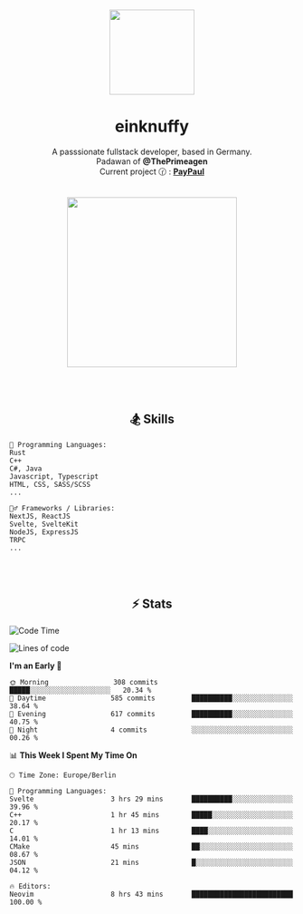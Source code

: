 <p align="center">
   <br />
   <a href="https://github.com/einKnuffy" target="_blank"><img width="150px" src="https://avatars.githubusercontent.com/u/66639485?s=400&u=fc9b6f7cbddb6dfbb93dc63483f7fc7aee75ac2e&v=4" /></a>
   <h1 align="center"><b>einknuffy</b></h1>
   <p align="center">A passsionate fullstack developer, based in Germany. <br/>
   Padawan of <b>@ThePrimeagen</b> <br/>
   Current project 🕜 : <b><a href="https://github.com/einKnuffy/paypaul">PayPaul</a></b><br/><br/>
      
   <p align="center">
      <img src="https://lanyard.cnrad.dev/api/675737917200662539" alt="" width="300px" /></p>
   </p>
</p>

<br/><br/>

<p align="center">
     <h2 align="center"><b>🏂 Skills</b></h2>
      <p align="center">
<!-- <p align="center"><b>That's it. Thanks for reading my profile 🤓</b></p>
<p align="center">
<img align="center" width="150px" src="https://i.kym-cdn.com/entries/icons/facebook/000/016/546/hidethepainharold.jpg" /></p><br/><br/> -->

```text
💬 Programming Languages:
Rust
C++
C#, Java
Javascript, Typescript
HTML, CSS, SASS/SCSS
...

🤹‍♂️ Frameworks / Libraries:
NextJS, ReactJS
Svelte, SvelteKit
NodeJS, ExpressJS
TRPC
...
```
</p>
</p>

<br/><br/>

<p align="center">
    <h2 align="center"><b>⚡ Stats</b></h2>
    <p align="center">

<!--START_SECTION:waka-->
![Code Time](http://img.shields.io/badge/Code%20Time-204%20hrs%2022%20mins-blue)

![Lines of code](https://img.shields.io/badge/From%20Hello%20World%20I%27ve%20Written-9.3%20million%20lines%20of%20code-blue)

**I'm an Early 🐤** 

```text
🌞 Morning                308 commits         █████░░░░░░░░░░░░░░░░░░░░   20.34 % 
🌆 Daytime                585 commits         ██████████░░░░░░░░░░░░░░░   38.64 % 
🌃 Evening                617 commits         ██████████░░░░░░░░░░░░░░░   40.75 % 
🌙 Night                  4 commits           ░░░░░░░░░░░░░░░░░░░░░░░░░   00.26 % 
```


📊 **This Week I Spent My Time On** 

```text
🕑︎ Time Zone: Europe/Berlin

💬 Programming Languages: 
Svelte                   3 hrs 29 mins       ██████████░░░░░░░░░░░░░░░   39.96 % 
C++                      1 hr 45 mins        █████░░░░░░░░░░░░░░░░░░░░   20.17 % 
C                        1 hr 13 mins        ████░░░░░░░░░░░░░░░░░░░░░   14.01 % 
CMake                    45 mins             ██░░░░░░░░░░░░░░░░░░░░░░░   08.67 % 
JSON                     21 mins             █░░░░░░░░░░░░░░░░░░░░░░░░   04.12 % 

🔥 Editors: 
Neovim                   8 hrs 43 mins       █████████████████████████   100.00 % 
```


<!--END_SECTION:waka-->

   </p>
</p>

<br/>
